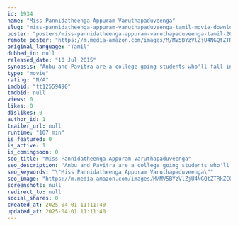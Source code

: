 ```yaml
---
id: 1934
name: "Miss Pannidatheenga Appuram Varuthapaduveenga"
slug: "miss-pannidatheenga-appuram-varuthapaduveenga-tamil-movie-download"
poster: "posters/miss-pannidatheenga-appuram-varuthapaduveenga-tamil-2015.jpg"
remote_poster: "https://m.media-amazon.com/images/M/MV5BYzVlZjU4NGQtZTRkZC00Zjg1LTg3MjQtMTYxOWY4MTIxYWMxXkEyXkFqcGdeQXVyOTE3MDM3ODg@._V1_SX300.jpg"
original_language: "Tamil"
dubbed_in: null
released_date: "10 Jul 2015"
synopsis: "Anbu and Pavitra are a college going students who'll fall in Love but later he realizes that she belongs to a Tribal Caste and she was trying to uplift her community. He fully supports her in achieving her Mission. However his par..."
type: "movie"
rating: "N/A"
imdbid: "tt12559490"
tmdbid: null
views: 0
likes: 0
dislikes: 0
author_id: 1
trailer_url: null
runtime: "107 min"
is_featured: 0
is_active: 1
is_comingsoon: 0
seo_title: "Miss Pannidatheenga Appuram Varuthapaduveenga"
seo_description: "Anbu and Pavitra are a college going students who'll fall in Love but later he realizes that she belongs to a Tribal Caste and she was trying to uplift her community. He fully supports her in achieving her Mission. However his par..."
seo_keywords: "\"Miss Pannidatheenga Appuram Varuthapaduveenga\""
seo_image: "https://m.media-amazon.com/images/M/MV5BYzVlZjU4NGQtZTRkZC00Zjg1LTg3MjQtMTYxOWY4MTIxYWMxXkEyXkFqcGdeQXVyOTE3MDM3ODg@._V1_SX300.jpg"
screenshots: null
redirect_to: null
social_shares: 0
created_at: 2025-04-01 11:11:40
updated_at: 2025-04-01 11:11:40
---
```


